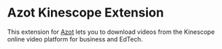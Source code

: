 # Azot Kinescope Extension

This extension for [Azot](https://github.com/azot-labs/azot) lets you to download videos from the Kinescope online video platform for business and EdTech.

